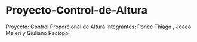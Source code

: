 # Proyecto-Control-de-Altura
Proyecto: Control Proporcional de Altura  Integrantes: Ponce Thiago , Joaco Meleri y Giuliano Racioppi
